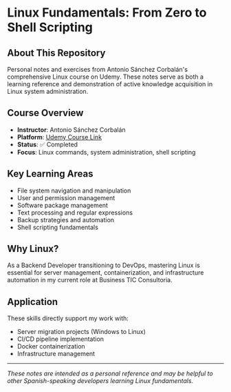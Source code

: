 # Linux Fundamentals: From Zero to Shell Scripting

## About This Repository

Personal notes and exercises from Antonio Sánchez Corbalán's comprehensive Linux course on Udemy. These notes serve as both a learning reference and demonstration of active knowledge acquisition in Linux system administration.

## Course Overview

- **Instructor**: Antonio Sánchez Corbalán
- **Platform**: [Udemy Course Link](https://www.udemy.com/course/comandos-terminal-bash-linux-y-programar-shell-script/)
- **Status**: ✅ Completed
- **Focus**: Linux commands, system administration, shell scripting

## Key Learning Areas

- File system navigation and manipulation
- User and permission management
- Software package management
- Text processing and regular expressions
- Backup strategies and automation
- Shell scripting fundamentals

## Why Linux?

As a Backend Developer transitioning to DevOps, mastering Linux is essential for server management, containerization, and infrastructure automation in my current role at Business TIC Consultoria.

## Application

These skills directly support my work with:

- Server migration projects (Windows to Linux)
- CI/CD pipeline implementation
- Docker containerization
- Infrastructure management

---

_These notes are intended as a personal reference and may be helpful to other Spanish-speaking developers learning Linux fundamentals._
